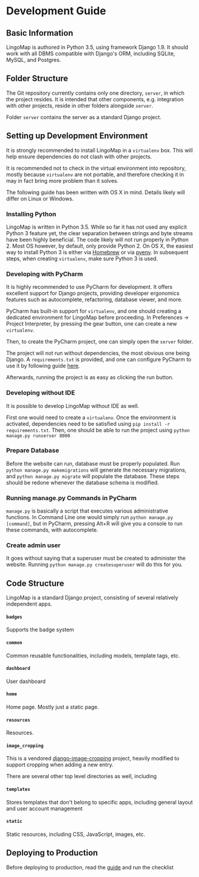# Development Guide

## Basic Information
LingoMap is authored in Python 3.5, using framework Django 1.9. It should work with all DBMS compatible with Django's ORM, including SQLite, MySQL, and Postgres.

## Folder Structure
The Git repository currently contains only one directory, `server`, in which the project resides. It is intended that other components, e.g. integration with other projects, reside in other folders alongside `server`.

Folder `server` contains the server as a standard Django project.

## Setting up Development Environment
It is strongly recommended to install LingoMap in a `virtualenv` box. This will help ensure dependencies do not clash with other projects.

It is recommended not to check in the virtual environment into repository, mostly because `virtualenv` are not portable, and therefore checking it in may in fact bring more problem than it solves.

The following guide has been written with OS X in mind. Details likely will differ on Linux or Windows.

### Installing Python
LingoMap is written in Python 3.5. While so far it has not used any explicit Python 3 feature yet, the clear separation between strings and byte streams have been highly beneficial. The code likely will not run properly in Python 2. Most OS however, by default, only provide Python 2. On OS X, the easiest way to install Python 3 is either via [Homebrew](http://brew.sh/) or via [pyenv](https://github.com/yyuu/pyenv). In subsequent steps, when creating `virtualenv`, make sure Python 3 is used.

### Developing with PyCharm
It is highly recommended to use PyCharm for development. It offers excellent support for Django projects, providing developer ergonomics features such as autocomplete, refactoring, database viewer, and more.

PyCharm has built-in support for `virtualenv`, and one should creating a dedicated environment for LingoMap before proceeding. In Preferences -> Project Interpreter, by pressing the gear button, one can create a new `virtualenv`.

Then, to create the PyCharm project, one can simply open the `server` folder.

The project will not run without dependencies, the most obvious one being Django. A `requirements.txt` is provided, and one can configure PyCharm to use it by following guide [here](https://www.jetbrains.com/help/pycharm/2016.1/creating-requirement-files.html).

Afterwards, running the project is as easy as clicking the run button.

### Developing without IDE
It is possible to develop LingoMap without IDE as well. 

First one would need to create a `virtualenv`. Once the environment is activated, dependencies need to be satisfied using `pip install -r requirements.txt`. Then, one should be able to run the project using `python manage.py runserver 8000`

### Prepare Database
Before the website can run, database must be properly populated. Run `python manage.py makemigrations` will generate the necessary migrations, and `python manage.py migrate` will populate the database. These steps should be redone whenever the database schema is modified.

### Running manage.py Commands in PyCharm
`manage.py` is basically a script that executes various administrative functions. In Command Line one would simply run `python manage.py [command]`, but in PyCharm, pressing Alt+R will give you a console to run these commands, with autocomplete.   

### Create admin user
It goes without saying that a superuser must be created to administer the website. Running `python manage.py createsuperuser` will do this for you.

## Code Structure
LingoMap is a standard Django project, consisting of several relatively independent apps. 

#### `badges`
Supports the badge system

#### `common`
Common reusable functionalities, including models, template tags, etc.

#### `dashboard`
User dashboard

#### `home`
Home page. Mostly just a static page.

#### `resources`
Resources.

#### `image_cropping`
This is a vendored [django-image-cropping](https://github.com/jonasundderwolf/django-image-cropping) project, heavily modified to support cropping when adding a new entry.

There are several other top level directories as well, including

#### `templates`
Stores templates that don't belong to specific apps, including general layout and user account management

#### `static`
Static resources, including CSS, JavaScript, images, etc.

## Deploying to Production

Before deploying to production, read the [guide](https://docs.djangoproject.com/en/1.9/howto/deployment/) and run the checklist
